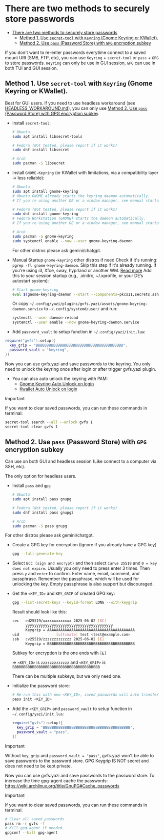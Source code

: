 # There are two methods to securely store passwords

<!--toc:start-->

- [There are two methods to securely store passwords](#there-are-two-methods-to-securely-store-passwords)
  - [Method 1. Use `secret-tool` with `Keyring` (Gnome Keyring or KWallet).](#method-1-use-secret-tool-with-keyring-gnome-keyring-or-kwallet)
  - [Method 2. Use `pass` (Password Store) with `GPG` encryption subkey](#method-2-use-pass-password-store-with-gpg-encryption-subkey)
  <!--toc:end-->

If you don't want to re-enter passwords everytime connect to a saved mount URI (SMB, FTP, etc), you can use `Keyring` + `secret-tool` or `pass` + `GPG` to store passwords. `Keyring` can only be use in GUI session, `GPG` can use in both TUI and GUI session.

## Method 1. Use `secret-tool` with `Keyring` (Gnome Keyring or KWallet).

Best for GUI users.
If you need to use headless workaround (see [HEADLESS_WORKAROUND.md](./HEADLESS_WORKAROUND.md)), you can only use [Method 2. Use `pass` (Password Store) with GPG encryption subkey](#2-use-pass-password-store-with-gpg-encryption-subkey).

- Install `secret-tool`:

  ```sh
  # Ubuntu
  sudo apt install libsecret-tools

  # Fedora (Not tested, please report if it works)
  sudo dnf install libsecret

  # Arch
  sudo pacman -S libsecret
  ```

- Install `GNOME-Keyring` (or KWallet with limitations, via a compatibility layer -> less reliable):

  ```sh
  # Ubuntu
  sudo apt install gnome-keyring
  # Ubuntu GNOME already starts the keyring daemon automatically.
  # If you're using another DE or a window manager, see manual startup notes below.

  # Fedora (Not tested, please report if it works)
  sudo dnf install gnome-keyring
  # Fedora Workstation (GNOME) starts the daemon automatically.
  # If you're using another DE or a window manager, see manual startup notes below.

  # Arch
  sudo pacman -S gnome-keyring
  sudo systemctl enable --now --user gnome-keyring-daemon
  ```

  For other distros please ask gemini/chatgpt.

- Manual Startup `gnome-keyring` other distros if need
  Check if it's running: `pgrep -fl gnome-keyring-daemon`. Skip this step if it's already running.
  If you're using i3, Xfce, sway, hyprland or another WM. [Read more](<https://wiki.archlinux.org/title/GNOME/Keyring#Using_gnome-keyring-daemon_outside_desktop_environments_(KDE,_GNOME,_XFCE,_...)>)
  Add this to your session startup (e.g., .xinitrc, ~/.xprofile, or your DE’s autostart system):

  ```sh
  # Start gnome-keyring
  eval $(gnome-keyring-daemon --start --components=pkcs11,secrets,ssh)
  ```

  Or copy `~/.config/yazi/plugins/gvfs.yazi/assets/gnome-keyring-daemon.service` to `~/.config/systemd/user/` and run:

  ```bash
  systemctl --user daemon-reload
  systemctl --user enable --now gnome-keyring-daemon.service
  ```

- Add `password_vault` to setup function in `~/.config/yazi/init.lua`:

```lua
require("gvfs"):setup({
  key_grip = "BBBBBBBBBBBBBBBBBBBBBBBBBBBBBBBBBBBBBBBB",
  password_vault = "keyring",
})
```

Now you can use gvfs.yazi and save passwords to the keyring. You only need to unlock the keyring once after login or after trigger gvfs.yazi plugin.

- You can also auto unlock the keyring with PAM:
  - [Gnome Keyring Auto Unlock on login](https://wiki.archlinux.org/title/GNOME/Keyring#Using_the_keyring)
  - [Kwallet Auto Unlock on login](https://wiki.archlinux.org/title/KDE_Wallet#Unlock_KDE_Wallet_automatically_on_login)

> [!IMPORTANT]
> If you want to clear saved passwords, you can run these commands in terminal:

```bash
secret-tool search --all --unlock gvfs 1
secret-tool clear gvfs 1
```

## Method 2. Use `pass` (Password Store) with `GPG` encryption subkey

Can use on both GUI and headless session (Like connect to a computer via SSH, etc).

The only option for headless users.

- Install `pass` and `gpg`

  ```bash
  # Ubuntu
  sudo apt install pass gnupg

  # Fedora (Not tested, please report if it works)
  sudo dnf install pass gnupg2

  # Arch
  sudo pacman -S pass gnupg
  ```

For other distros please ask gemini/chatgpt.

- Create a GPG key for encryption (Ignore if you already have a GPG key)

  ```bash
  gpg --full-generate-key
  ```

- Select `ECC (sign and encrypt)` and then select `Curve 25519` and `0 = key does not expire`. Usually you only need to press enter 3 times.
  Then press `y` and `enter` to confirm. Enter name, email, comment, and passphrase. Remember the passphrase, which will be used for unlocking the key. Empty passphrase is also support but discouraged.

- Get the `<KEY_ID>` and `KEY_GRIP` of created GPG key:

  ```bash
  gpg --list-secret-keys --keyid-format LONG --with-keygrip
  ```

  Result should look like this:

  ```bash
  sec   ed25519/xxxxxxxxxxxxx 2025-06-02 [SC]
        yyyyyyyyyyyyyyyyyyyyyyyyyyyyyyyyyyyyyyyy
        Keygrip = AAAAAAAAAAAAAAAAAAAAAAAAAAAAAAAAAAAAAAAA
  uid                 [ultimate] test <test@example.com>
  ssb   cv25519/zzzzzzzzzzzzz 2025-06-02 [E]
        Keygrip = BBBBBBBBBBBBBBBBBBBBBBBBBBBBBBBBBBBBBBBB
  ```

  Subkey for encryption is the one ends with `[E]`

  => `<KEY_ID>` is `zzzzzzzzzzzzz` and `<KEY_GRIP>` is `BBBBBBBBBBBBBBBBBBBBBBBBBBBBBBBBBBBBBBBB`

  There can be multiple subkeys, but we only need one.

- Initialize the password store:

  ```bash
  # Re-run this with new <KEY_ID>, saved passwords will auto transfer to new one.
  pass init <KEY_ID>
  ```

- Add the `<KEY_GRIP>` and `password_vault` to setup function in `~/.config/yazi/init.lua`:

  ```lua
  require("gvfs"):setup({
    key_grip = "BBBBBBBBBBBBBBBBBBBBBBBBBBBBBBBBBBBBBBBB",
    password_vault = "pass",
  })
  ```

> [!IMPORTANT]
> Without `key_grip` and `password_vault = "pass"`, gvfs.yazi won't be able to save passwords to the password store.
> GPG Keygrip IS NOT secret and does not need to be kept private.

Now you can use gvfs.yazi and save passwords to the password store.
To increase the time gpg-agent cache the passwords: https://wiki.archlinux.org/title/GnuPG#Cache_passwords

> [!IMPORTANT]
> If you want to clear saved passwords, you can run these commands in terminal:

```bash
# Clear all saved passwords
pass rm -r gvfs -f
# Kill gpg-agent if needed
gpgconf --kill gpg-agent
```
